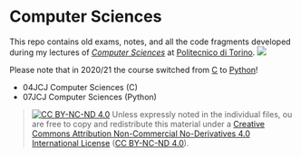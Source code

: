 Computer Sciences
=================

This repo contains old exams, notes, and all the code fragments developed during my lectures of [*Computer Sciences*](https://didattica.polito.it/pls/portal30/gap.pkg_guide.viewGap?p_cod_ins=04JCJLM) at [Politecnico di Torino](https://www.polito.it/?lang=en).
![](https://www.google-analytics.com/collect?v=1&t=pageview&tid=UA-28094298-5&cid=4f34399f-f437-4f67-9390-61c649f9b8b2&dl&dl=https%3A%2F%2Fgithub.com%2Fsquillero%2Fcomputer-sciences%2F)

Please note that in 2020/21 the course switched from [C](./C) to [Python](./Python)!
* 04JCJ Computer Sciences (C)
* 07JCJ Computer Sciences (Python)

> [![CC BY-NC-ND 4.0](https://licensebuttons.net/l/by-nc-nd/4.0/88x31.png)](https://creativecommons.org/licenses/by-nc-nd/4.0/) 
> Unless expressly noted in the individual files, ou are free to copy and redistribute this material under a [Creative Commons Attribution Non-Commercial No-Derivatives 4.0 International License]((https://creativecommons.org/licenses/by-nc-nd/4.0/)) ([CC BY-NC-ND 4.0](https://creativecommons.org/licenses/by-nc-nd/4.0/)).
